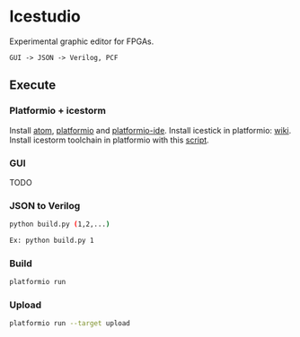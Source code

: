 # Icestudio

Experimental graphic editor for FPGAs.

    GUI -> JSON -> Verilog, PCF


## Execute

### Platformio + icestorm

Install [atom](https://atom.io/), [platformio](https://atom.io/) and [platformio-ide](https://atom.io/packages/platformio-ide).
Install icestick in platformio: [wiki](https://github.com/bqlabs/Platformio-FPGA/wiki/Platformio-FPGA-wiki-home).
Install icestorm toolchain in platformio with this [script](https://github.com/bqlabs/Platformio-FPGA/blob/master/build-toolchain.sh).

### GUI

TODO

### JSON to Verilog

```bash
python build.py (1,2,...)

Ex: python build.py 1
```

### Build

```bash
platformio run
```

### Upload

```bash
platformio run --target upload
```
